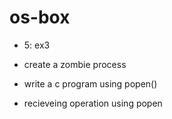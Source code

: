 # os-box


- 5: ex3
- create a zombie process

- write a c program using popen()

- recieveing operation using popen